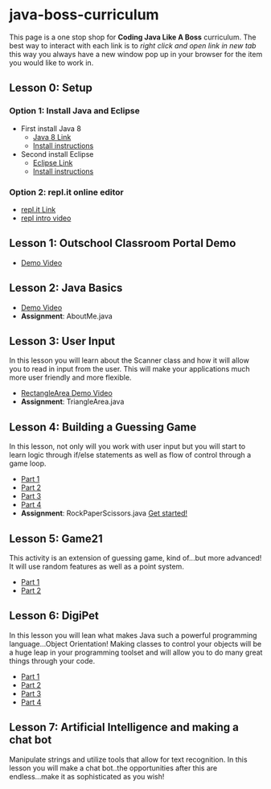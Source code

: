 # java-boss-curriculum
This page is a one stop shop for **Coding Java Like A Boss** curriculum. The best way to interact with each link is to *right click and open link in new tab* this way you always have a new window pop up in your browser for the item you would like to work in. 

## Lesson 0: Setup

### Option 1: Install Java and Eclipse
- First install Java 8
  - [Java 8 Link](https://www.oracle.com/technetwork/java/javase/downloads/jdk8-downloads-2133151.html)
  - [Install instructions](https://youtu.be/9_D6gPMJ3wc)
- Second install Eclipse
  - [Eclipse Link](https://www.eclipse.org/downloads/)
  - [Install instructions](https://youtu.be/rVvRsEK79dk)

### Option 2: repl.it online editor
 - [repl.it Link](https://repl.it/)
 - [repl intro video](https://youtu.be/GXpdtx9w6PM)
 
## Lesson 1: Outschool Classroom Portal Demo
 - [Demo Video](https://youtu.be/jmT395wQxHw)
 
## Lesson 2: Java Basics
 - [Demo Video](https://youtu.be/DKb87iqYsU8)
 - **Assignment**: AboutMe.java

## Lesson 3: User Input
In this lesson you will learn about the Scanner class and how it will allow you to read in input from the user. This will make your applications much more user friendly and more flexible.
- [RectangleArea Demo Video](https://youtu.be/P4jmZCLLrkw)
- **Assignment**: TriangleArea.java

## Lesson 4: Building a Guessing Game
In this lesson, not only will you work with user input but you will start to learn logic through if/else statements as well as flow of control through a game loop. 
- [Part 1](https://youtu.be/zTIMmtTshKs)
- [Part 2](https://youtu.be/6ivfBuiTXh0)
- [Part 3](https://youtu.be/klA1VkraE7Y)
- [Part 4](https://youtu.be/9oTpBfQ-dg8)
- **Assignment**: RockPaperScissors.java [Get started!](https://youtu.be/aQiY0RL1yTc)

## Lesson 5: Game21 
This activity is an extension of guessing game, kind of...but more advanced! It will use random features as well as a point system.
- [Part 1](https://youtu.be/2VbrW-HwZuY)
- [Part 2](https://youtu.be/N9Wy0gPELO8)

## Lesson 6: DigiPet
In this lesson you will lean what makes Java such a powerful programming language...Object Orientation! Making classes to control your objects will be a huge leap in your programming toolset and will allow you to do many great things through your code. 
- [Part 1](https://youtu.be/c5BhvzaOmCU)
- [Part 2](https://youtu.be/uOWW5I7KL14)
- [Part 3](https://youtu.be/QMLzjHDaRoM)
- [Part 4](https://youtu.be/rwshXd6fVKk)

## Lesson 7: Artificial Intelligence and making a chat bot
Manipulate strings and utilize tools that allow for text recognition. In this lesson you will make a chat bot..the opportunities after this are endless...make it as sophisticated as you wish! 

